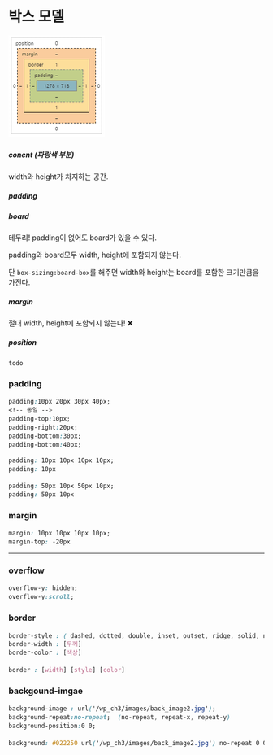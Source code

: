 # 박스 모델

![ex_screenshot](./img/boxmodel.png)

##### conent (파랑색 부분)

width와 height가 차지하는 공간.

##### padding

##### board

테두리! padding이 없어도 board가 있을 수 있다.

padding와 board모두 width, height에 포함되지 않는다.

단 `box-sizing:board-box`를 해주면 width와 height는 board를 포함한 크기만큼을 가진다.

##### margin

절대 width, height에 포함되지 않는다! :x:

##### position

`todo`





### padding

```css
padding:10px 20px 30px 40px;
<!-- 동일 -->
padding-top:10px;
padding-right:20px;
padding-bottom:30px;
padding-bottom:40px;
```



```css
padding: 10px 10px 10px 10px;
padding: 10px

padding: 50px 10px 50px 10px;
padding: 50px 10px
```



### margin

```css
margin: 10px 10px 10px 10px;
margin-top: -20px
```



---

### overflow

```css
overflow-y: hidden;
overflow-y:scroll;
```

### border

```css
border-style : ( dashed, dotted, double, inset, outset, ridge, solid, none)
border-width : [두께]
border-color : [색상]

border : [width] [style] [color]

```

### backgound-imgae

```css
background-image : url('/wp_ch3/images/back_image2.jpg');
background-repeat:no-repeat;  (no-repeat, repeat-x, repeat-y)
background-position:0 0;

background: #022250 url('/wp_ch3/images/back_image2.jpg') no-repeat 0 0;
```

